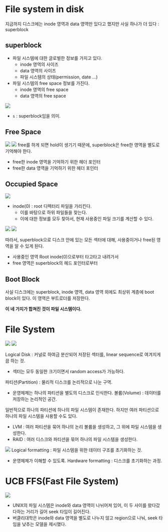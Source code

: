 # File system in disk
지금까지 디스크에는 inode 영역과 data 영역만 있다고 했지만 사실 하나가 더 있다 : superblock

## superblock
- 파일 시스템에 대한 글로벌한 정보를 가지고 있다.
  - inode 영역의 사이즈
  - data 영역의 사이즈
  - 파일 시스템의 상태(permission, date ...)
- 파일 시스템의 free space 정보를 가진다.
  - inode 영역의 free space
  - data 영역의 free space

![](../image/1530.png)
- `s` : superblock임을 의미.

## Free Space
![](../image/1525.png)
![](../image/1526.png)
free를 하게 되면 hold이 생기기 때문에, superblock은 free한 영역을 별도로 기억해야 한다.
  - free한 inode 영역을 기억하기 위한 헤더 포인터
  - free한 data 영역을 기억하기 위한 헤더 포인터

## Occupied Space
![](../image/1527.png)
- inode(0) : root 디렉터리 파일을 가리킨다.
  - 이를 바탕으로 하위 파일들을 찾는다.
  - 이에 대한 정보를 모두 찾아서, 현재 사용중인 파일 크기를 계산할 수 있다.

![](../image/1528.png)
![](../image/1529.png)

따라서, superblock으로 디스크 안에 있는 모든 섹터에 대해, 사용중이거나 free된 영역을 알 수 있게 된다.
- 사용중인 영역 Root inode(0)으로부터 타고타고 내려가서
- free 영역은 superblock의 헤드 포인터로부터

## Boot Block
사실 디스크에는 superblock, inode 영역, data 영역 외에도 최상위 계층에 boot block이 있다. 이 영역은 부트로더를 저장한다.

**이 네 가지가 합쳐진 것이 파일 시스템이다.**

# File System

![](../image/1531.png)
![](../image/1532.png)

Logical Disk : 커널로 하여금 분산되어 저장된 섹터를, linear sequence로 여겨지게끔 하는 것.
- 섹터는 모두 동일한 크기이면서 random access가 가능하다.

파티션(Partition) : 물리적 디스크를 논리적으로 나눈 구역.
- 운영체제는 하나의 파티션을 별도의 디스크로 인식한다.
볼륨(Volume) : 데이터를 저장하는 논리적인 공간.

일반적으로 하나의 파티션에 하나의 파일 시스템이 존재한다. 하지만 여러 파티션으로 하나의 파일 시스템을 사용할 수도 있다.
- LVM : 여러 파티션을 묶어 하나의 논리 볼륨을 생성하고, 그 위에 파일 시스템을 생성한다.
- RAID : 여러 디스크와 파티션을 묶어 하나의 파일 시스템을 생성한다.

![](../image/1533.png)
Logical formatting : 파일 시스템을 위한 데이터 구조를 초기화하는 것.
- 운영체제가 이해할 수 있도록.
Hardware formatting : 디스크를 초기화하는 과정.

# UCB FFS(Fast File System)
![](../image/1534.png)
- UNIX의 파일 시스템은 inode와 data 영역이 나뉘어져 있어, 이 두 사이를 왔다갔다하는 거리가 길어 seek 타임이 길어진다.
- 버클리대학은 inode와 data 영역을 별도로 나누지 않고 region으로 나눠, seek 타임을 낮추는 모델을 제시했다.